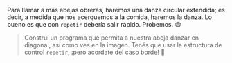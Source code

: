 <gs-attire
  attire-url="https://raw.githubusercontent.com/MumukiProject/mumuki-guia-gobstones-practica-repeticion-simple-kids/master/assets/attires/config.json">
</gs-attire>
<gs-toolbox toolbox-url="https://raw.githubusercontent.com/MumukiProject/mumuki-guia-gobstones-practica-repeticion-simple-kids/master/assets/toolbox_1553782441764.xml"></gs-toolbox>

Para llamar a más abejas obreras, haremos una danza circular extendida; es decir, a medida que nos acerquemos a la comida, haremos la danza. Lo bueno es que con `repetir` debería salir rápido. Probemos. :smile:

> Construí un programa que permita a nuestra abeja danzar en diagonal, así como ves en la imagen. Tenés que usar la estructura de control `repetir`, ¡pero acordate del caso borde! :grimacing:
